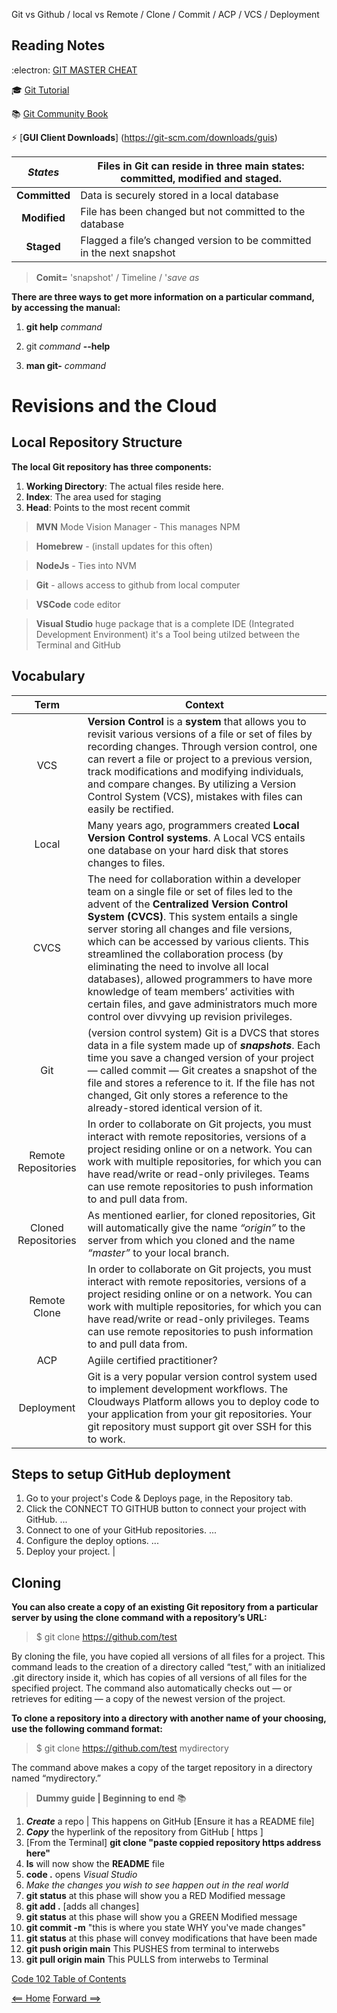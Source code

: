 Git vs Github / local vs Remote / Clone / Commit / ACP / VCS / Deployment

## Reading Notes ##
:electron: [GIT MASTER CHEAT](https://overapi.com/git)

:mortar_board: [Git Tutorial](https://blog.udemy.com/git-tutorial-a-comprehensive-guide/#4_1)

:books: [Git Community Book](http://alx.github.io/gitbook/)

:zap: [**GUI Client Downloads**] (https://git-scm.com/downloads/guis)

| ***States***| Files in Git can reside in three main states: committed, modified and staged. | 
|  :----: |  ----  |   
|   **Committed**  |  Data is securely stored in a local database  | 
|   **Modified**  |  File has been changed but not committed to the database  |
|   **Staged**  |  Flagged a file’s changed version to be committed in the next snapshot |

> **Comit=** 'snapshot' / Timeline / '*save as*

**There are three ways to get more information on a particular command, 
by accessing the manual:**

1. **git help** *command*

2. git *command* **--help**

3. **man git-** *command*

# Revisions and the Cloud

## Local Repository Structure

**The local Git repository has three components:**

1. **Working Directory**: The actual files reside here.
2. **Index**: The area used for staging
3. **Head**: Points to the most recent commit

> **MVN** Mode Vision Manager - This manages NPM

> **Homebrew** - (install updates for this often)

> **NodeJs** - Ties into NVM

> **Git** - allows access to github from local computer 

> **VSCode** code editor 

> **Visual Studio** huge package that is a complete IDE (Integrated Development Environment) it's a Tool being utilzed between the Terminal and GitHub

## Vocabulary

|**Term**|**Context**|  
|  :----: |  ----  |   
|   VCS  |  **Version Control** is a **system** that allows you to revisit various versions of a file or set of files by recording changes. Through version control, one can revert a file or project to a previous version, track modifications and modifying individuals, and compare changes. By utilizing a Version Control System (VCS), mistakes with files can easily be rectified.  | 
|   Local  |  Many years ago, programmers created **Local Version Control systems**. A Local VCS entails one database on your hard disk that stores changes to files.  |
|   CVCS  |  The need for collaboration within a developer team on a single file or set of files led to the advent of the **Centralized Version Control System (CVCS)**. This system entails a single server storing all changes and file versions, which can be accessed by various clients. This streamlined the collaboration process (by eliminating the need to involve all local databases), allowed programmers to have more knowledge of team members’ activities with certain files, and gave administrators much more control over divvying up revision privileges.  |
|   Git  |  (version control system) Git is a DVCS that stores data in a file system made up of ***snapshots***. Each time you save a changed version of your project — called commit — Git creates a snapshot of the file and stores a reference to it. If the file has not changed, Git only stores a reference to the already-stored identical version of it.  |
|  Remote Repositories  |  In order to collaborate on Git projects, you must interact with remote repositories, versions of a project residing online or on a network. You can work with multiple repositories, for which you can have read/write or read-only privileges. Teams can use remote repositories to push information to and pull data from.  |
|  Cloned Repositories  |  As mentioned earlier, for cloned repositories, Git will automatically give the name *“origin”* to the server from which you cloned and the name *“master”* to your local branch.  |
|   Remote Clone  |  In order to collaborate on Git projects, you must interact with remote repositories, versions of a project residing online or on a network. You can work with multiple repositories, for which you can have read/write or read-only privileges. Teams can use remote repositories to push information to and pull data from.  |
|   ACP  |  Agiile certified practitioner?  |
|   Deployment  |  Git is a very popular version control system used to implement development workflows. The Cloudways Platform allows you to deploy code to your application from your git repositories. Your git repository must support git over SSH for this to work. |

## Steps to setup GitHub deployment ## 

1. Go to your project's Code & Deploys page, in the Repository tab.
2. Click the CONNECT TO GITHUB button to connect your project with GitHub. ...
3. Connect to one of your GitHub repositories. ...
4. Configure the deploy options. ...
5. Deploy your project.  |

## Cloning ##
**You can also create a copy of an existing Git repository from a particular server by using the clone command with a repository’s URL:**

> $ git clone https://github.com/test  

By cloning the file, you have copied all versions of all files for a project. This command leads to the creation of a directory called “test,” with an initialized .git directory inside it, which has copies of all versions of all files for the specified project. The command also automatically checks out — or retrieves for editing — a copy of the newest version of the project.

**To clone a repository into a directory with another name of your choosing, use the following command format:**

> $ git clone https://github.com/test mydirectory 

The command above makes a copy of the target repository in a directory named “mydirectory.”

>**Dummy guide | Beginning to end** :books:
1. ***Create*** a repo | This happens on GitHub [Ensure it has a README file]
2. ***Copy*** the hyperlink of the repository from GitHub [ https ]
3. [From the Terminal] **git clone "paste coppied repository https address here"**
4. **ls** will now show the **README** file
5. **code .** opens *Visual Studio*
6. *Make the changes you wish to see happen out in the real world*
7. **git status** at this phase will show you a RED Modified message
8. **git add .** [adds all changes]
9. **git status** at this phase will show you a GREEN Modified message
10. **git commit -m** "this is where you state WHY you've made changes"
11.  **git status** at this phase will convey modifications that have been made
12. **git push origin main** This PUSHES from terminal to interwebs
13. **git pull origin main** This PULLS from interwebs to Terminal

[Code 102 Table of Contents](CodeFellows_102.md)

[<== Home](README.md) [Forward ==>](html_markup_semantics_wireframe_personas_meta_content_element_tag_attribute_structure_vs_presentation.md)
